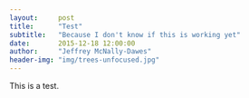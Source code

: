```yaml
---
layout:     post
title:      "Test"
subtitle:   "Because I don't know if this is working yet"
date:       2015-12-18 12:00:00
author:     "Jeffrey McNally-Dawes"
header-img: "img/trees-unfocused.jpg"
---
```


This is a test.
